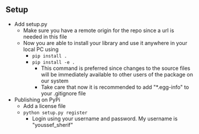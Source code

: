 ## Setup

* Add setup.py
    * Make sure you have a remote origin for the repo since a url is needed in this file
    * Now you are able to install your library and use it anywhere in your local PC using
        * `pip install .`
        * `pip install -e .`
            * This command is preferred since changes to the source files will be immediately available to other users of the package on our system
            * Take care that now it is recommended to add "*.egg-info" to your .gitignore file
* Publishing on PyPi
    * Add a license file
    * `python setup.py register`
        * Login using your username and password. My username is "youssef_sherif"